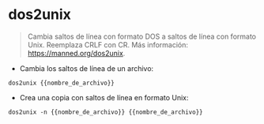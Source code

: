 # dos2unix

> Cambia saltos de línea con formato DOS a saltos de línea con formato Unix.
> Reemplaza CRLF con CR.
> Más información: <https://manned.org/dos2unix>.

- Cambia los saltos de línea de un archivo:

`dos2unix {{nombre_de_archivo}}`

- Crea una copia con saltos de línea en formato Unix:

`dos2unix -n {{nombre_de_archivo}} {{nombre_de_archivo}}`
